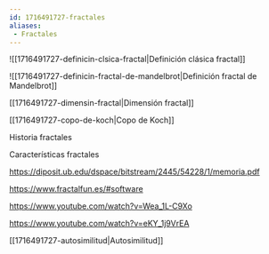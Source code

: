 ```yaml
---
id: 1716491727-fractales
aliases:
 - Fractales
---
```



![[1716491727-definicin-clsica-fractal|Definición clásica fractal]]

![[1716491727-definicin-fractal-de-mandelbrot|Definición fractal de Mandelbrot]]

[[1716491727-dimensin-fractal|Dimensión fractal]]

[[1716491727-copo-de-koch|Copo de Koch]]

Historia fractales

Características fractales

https://diposit.ub.edu/dspace/bitstream/2445/54228/1/memoria.pdf

https://www.fractalfun.es/#software

https://www.youtube.com/watch?v=Wea_1L-C9Xo

https://www.youtube.com/watch?v=eKY_1j9VrEA

[[1716491727-autosimilitud|Autosimilitud]]